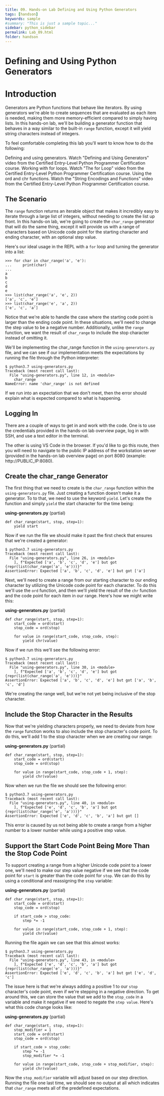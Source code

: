 ```yaml
---
title: 09. Hands-on Lab Defining and Using Python Generators
tags: [handson]
keywords: sample
#summary: "This is just a sample topic..."
sidebar: python_sidebar
permalink: Lab_09.html
folder: handson
---
```


# Defining and Using Python Generators

# Introduction

Generators are Python functions that behave like iterators. By using generators we're able to create sequences that are evaluated as each item is needed, making them more memory-efficient compared to simply having lists. In this hands-on lab, we'll be building a generator function that behaves in a way similar to the built-in `range` function, except it will yield string characters instead of integers.

To feel comfortable completing this lab you'll want to know how to do the following:

Defining and using generators. Watch "Defining and Using Generators" video from the Certified Entry-Level Python Programmer Certification course.
Working with for loops. Watch "The for Loop" video from the Certified Entry-Level Python Programmer Certification course.
Using the ord and chr functions. Watch the "String Encodings and Functions" video from the Certified Entry-Level Python Programmer Certification course.

## The Scenario

The `range` function returns an iterable object that makes it incredibly easy to iterate through a large list of integers, without needing to create the list up front. In this hands-on lab, we're going to create the `char_range` generator that will do the same thing, except it will provide us with a range of characters based on Unicode code point for the starting character and ending character, with an optional step value.

Here's our ideal usage in the REPL with a `for` loop and turning the generator into a list:

```
>>> for char in char_range('a', 'e'):
...     print(char)
...
a
b
c
d
e
>>> list(char_range('a', 'e', 2))
['a', 'c', 'e']
>>> list(char_range('e', 'a', 2))
['e', 'c', 'a']
```

Notice that we're able to handle the case where the starting code point is larger than the ending code point. In these situations, we'll need to change the step value to be a negative number. Additionally, unlike the `range` function, we want the result of `char_range` to include the stop character instead of omitting it.

We'll be implementing the char_range function in the `using-generators.py` file, and we can see if our implementation meets the expectations by running the file through the Python interpreter:

```
$ python3.7 using-generators.py
Traceback (most recent call last):
  File "using-generators.py", line 12, in <module>
    char_range
NameError: name 'char_range' is not defined
```

If we run into an expectation that we don't meet, then the error should explain what is expected compared to what is happening.

## Logging In

There are a couple of ways to get in and work with the code. One is to use the credentials provided in the hands-on lab overview page, log in with SSH, and use a text editor in the terminal.

The other is using VS Code in the browser. If you'd like to go this route, then you will need to navigate to the public IP address of the workstation server (provided in the hands-on lab overview page) on port 8080 (example: http://PUBLIC_IP:8080).

## Create the char_range Generator

The first thing that we need to create is the `char_range` function within the `using-generators.py` file. Just creating a function doesn't make it a generator. To to that, we need to use the keyword `yield`. Let's create the function and simply `yield` the start character for the time being:

**using-generators.py** (partial)

```
def char_range(start, stop, step=1):
    yield start
```

Now if we run the file we should make it past the first check that ensures that we're created a generator:

```
$ python3.7 using-generators.py
Traceback (most recent call last):
  File "using-generators.py", line 26, in <module>
    ], f"Expected ['a', 'b', 'c', 'd', 'e'] but got {repr(list(char_range('a', 'e')))}"
AssertionError: Expected ['a', 'b', 'c', 'd', 'e'] but got ['a']
```

Next, we'll need to create a range from our starting character to our ending character by utilizing the Unicode code point for each character. To do this we'll use the `ord` function, and then we'll yield the result of the `chr` function and the code point for each item in our range. Here's how we might write this:

**using-generators.py** (partial)

```
def char_range(start, stop, step=1):
    start_code = ord(start)
    stop_code = ord(stop)

    for value in range(start_code, stop_code, step):
        yield chr(value)
```

Now if we run this we'll see the following error:

```
$ python3.7 using-generators.py
Traceback (most recent call last):
  File "using-generators.py", line 30, in <module>
    ], f"Expected ['a', 'b', 'c', 'd', 'e'] but got {repr(list(char_range('a', 'e')))}"
AssertionError: Expected ['a', 'b', 'c', 'd', 'e'] but got ['a', 'b', 'c', 'd']
```

We're creating the range well, but we're not yet being inclusive of the stop character.

## Include the Stop Character in the Results

Now that we're yielding characters properly, we need to deviate from how the `range` function works to also include the stop character's code point. To do this, we'll add 1 to the stop character when we are creating our range:

**using-generators.py** (partial)

```
def char_range(start, stop, step=1):
    start_code = ord(start)
    stop_code = ord(stop)

    for value in range(start_code, stop_code + 1, step):
        yield chr(value)
```

Now when we run the file we should see the following error:

```
$ python3.7 using-generators.py
Traceback (most recent call last):
  File "using-generators.py", line 40, in <module>
    ], f"Expected ['e', 'd', 'c', 'b', 'a'] but got {repr(list(char_range('e', 'a')))}"
AssertionError: Expected ['e', 'd', 'c', 'b', 'a'] but got []
```

This error is caused by us not being able to create a range from a higher number to a lower number while using a positive step value.

## Support the Start Code Point Being More Than the Stop Code Point

To support creating a range from a higher Unicode code point to a lower one, we'll need to make our step value negative if we see that the code point for `start` is greater than the code point for `stop`. We can do this by using a conditional and reassigning the `step` variable:

**using-generators.py** (partial)

```
def char_range(start, stop, step=1):
    start_code = ord(start)
    stop_code = ord(stop)

    if start_code > stop_code:
        step *= -1

    for value in range(start_code, stop_code + 1, step):
        yield chr(value)
```

Running the file again we can see that this almost works:

```
$ python3.7 using-generators.py
Traceback (most recent call last):
  File "using-generators.py", line 43, in <module>
    ], f"Expected ['e', 'd', 'c', 'b', 'a'] but got {repr(list(char_range('e', 'a')))}"
AssertionError: Expected ['e', 'd', 'c', 'b', 'a'] but got ['e', 'd', 'c']
```

The issue here is that we're always adding a positive 1 to our `stop` character's code point, even if we're stepping in a negative direction. To get around this, we can store the value that we add to the `stop_code` in a variable and make it negative if we need to negate the `step value`. Here's what this code change looks like:

**using-generators.py** (partial)

```
def char_range(start, stop, step=1):
    stop_modifier = 1
    start_code = ord(start)
    stop_code = ord(stop)

    if start_code > stop_code:
        step *= -1
        stop_modifier *= -1

    for value in range(start_code, stop_code + stop_modifier, step):
        yield chr(value)
```

Now the `stop_modifier` variable will adjust based on our step direction. Running the file one last time, we should see no output at all which indicates that `char_range` meets all of the predefined expectations.

